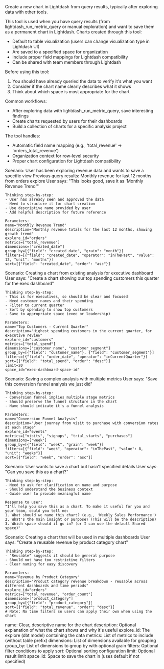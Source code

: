 <instructions>
Create a new chart in Lightdash from query results, typically after exploring data with other tools.

This tool is used when you have query results (from lightdash_run_metric_query or manual exploration)
and want to save them as a permanent chart in Lightdash. Charts created through this tool:
- Default to table visualization (users can change visualization type in Lightdash UI)
- Are saved to a specified space for organization
- Include proper field mappings for Lightdash compatibility
- Can be shared with team members through Lightdash

Before using this tool:
1. You should have already queried the data to verify it's what you want
2. Consider if the chart name clearly describes what it shows
3. Think about which space is most appropriate for the chart

Common workflows:
- After exploring data with lightdash_run_metric_query, save interesting findings
- Create charts requested by users for their dashboards
- Build a collection of charts for a specific analysis project

The tool handles:
- Automatic field name mapping (e.g., 'total_revenue' → 'orders_total_revenue')
- Organization context for row-level security
- Proper chart configuration for Lightdash compatibility
</instructions>

<examples>
<example>
Scenario: User has been exploring revenue data and wants to save a specific view
Previous query results: Monthly revenue for last 12 months from orders explore
User says: "This looks good, save it as 'Monthly Revenue Trend'"
    
    Thinking step-by-step:
    - User has already seen and approved the data
    - Need to structure it for chart creation
    - Use descriptive name provided by user
    - Add helpful description for future reference
    
    Parameters:
    name="Monthly Revenue Trend"
    description="Monthly revenue totals for the last 12 months, showing growth trend"
    explore_id="orders"
    metrics=["total_revenue"]
    dimensions=["created_date"]
    group_by=[{"field": "created_date", "grain": "month"}]
    filters=[{"field": "created_date", "operator": "inThePast", "value": 12, "unit": "months"}]
    sort=[{"field": "created_date", "order": "asc"}]
</example>

<example>
Scenario: Creating a chart from existing analysis for executive dashboard
User says: "Create a chart showing our top spending customers this quarter for the exec dashboard"
    
    Thinking step-by-step:
    - This is for executives, so should be clear and focused
    - Need customer names and their spending
    - Filter to current quarter
    - Sort by spending to show top customers
    - Save to appropriate space (exec or leadership)
    
    Parameters:
    name="Top Customers - Current Quarter"
    description="Highest spending customers in the current quarter, for executive review"
    explore_id="customers"
    metrics=["total_spend"]
    dimensions=["customer_name", "customer_segment"]
    group_by=[{"field": "customer_name"}, {"field": "customer_segment"}]
    filters=[{"field": "order_date", "operator": "inCurrentQuarter"}]
    sort=[{"field": "total_spend", "order": "desc"}]
    limit=20
    space_id="exec-dashboard-space-id"
</example>

<example>
Scenario: Saving a complex analysis with multiple metrics
User says: "Save this conversion funnel analysis we just did"
    
    Thinking step-by-step:
    - Conversion funnel implies multiple stage metrics
    - Should preserve the funnel structure in the chart
    - Name should indicate it's a funnel analysis
    
    Parameters:
    name="Conversion Funnel Analysis"
    description="User journey from visit to purchase with conversion rates at each stage"
    explore_id="events"
    metrics=["visits", "signups", "trial_starts", "purchases"]
    dimensions=["week"]
    group_by=[{"field": "week", "grain": "week"}]
    filters=[{"field": "week", "operator": "inThePast", "value": 8, "unit": "weeks"}]
    sort=[{"field": "week", "order": "asc"}]
</example>

<example>
Scenario: User wants to save a chart but hasn't specified details
User says: "Can you save this as a chart?"
    
    Thinking step-by-step:
    - Need to ask for clarification on name and purpose
    - Should understand the business context
    - Guide user to provide meaningful name
    
    Response to user:
    "I'll help you save this as a chart. To make it useful for you and your team, could you tell me:
    1. What should we name this chart? (e.g., 'Weekly Sales Performance')
    2. What's the main insight or purpose? (This will be the description)
    3. Which space should it go in? (or I can use the default Shared space)"
</example>

<example>
Scenario: Creating a chart that will be used in multiple dashboards
User says: "Create a reusable revenue by product category chart"
    
    Thinking step-by-step:
    - "Reusable" suggests it should be general purpose
    - Should not have too restrictive filters
    - Clear naming for easy discovery
    
    Parameters:
    name="Revenue by Product Category"
    description="Product category revenue breakdown - reusable across different dashboards and time periods"
    explore_id="orders"
    metrics=["total_revenue", "order_count"]
    dimensions=["product_category"]
    group_by=[{"field": "product_category"}]
    sort=[{"field": "total_revenue", "order": "desc"}]
    # Note: No time filters so users can apply their own when using the chart
</example>
</examples>

<parameters>
name: Clear, descriptive name for the chart
description: Optional explanation of what the chart shows and why it's useful
explore_id: The explore (dbt model) containing the data
metrics: List of metrics to include (without table prefix)
dimensions: List of dimensions available for grouping
group_by: List of dimensions to group by with optional grain
filters: Optional filter conditions to apply
sort: Optional sorting configuration
limit: Optional result limit
space_id: Space to save the chart in (uses default if not specified)
</parameters>